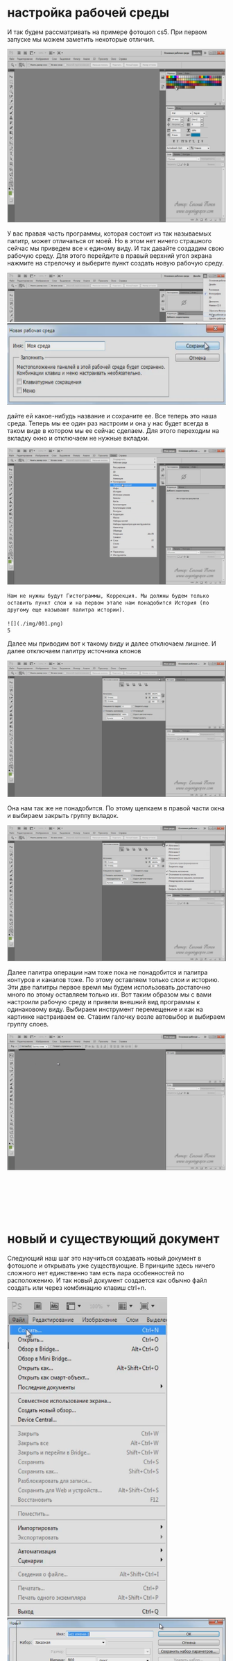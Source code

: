 
 <br> <br> <br> <br> <br>
# настройка рабочей среды
И так будем рассматривать на примере фотошоп cs5. При первом запуске мы можем заметить некоторые отличия.

![](./img/001.png)

У вас правая часть программы, которая состоит из так называемых палитр, может отличаться от моей. Но в этом нет ничего страшного сейчас мы приведем все к единому виду. 
И так давайте создадим свою рабочую  среду. Для этого перейдите в правый верхний угол экрана нажмите на стрелочку и выберите пункт создать новую рабочую среду.

![](./img/002.png)
![](./img/003.png)

дайте ей какое-нибудь название и сохраните ее.
Все теперь это наша среда. Теперь мы ее один раз настроим и она у нас будет всегда в таком виде в котором мы ее сейчас сделаем.
Для этого переходим на вкладку окно и отключаем не нужные вкладки.

![](./img/004.png)

    Нам не нужны будут Гистограммы, Коррекция. Мы должны будем только оставить пункт слои и на первом этапе нам понадобится История (по другому еще называют палитра истории).

    ![](./img/001.png)
    5
Далее мы приводим вот к такому виду и далее отключаем лишнее. И далее отключаем палитру источника клонов

![](./img/006.png)

Она нам так же не понадобится. По этому щелкаем в правой части окна и выбираем закрыть группу вкладок.

![](./img/007.png)

Далее палитра операции нам тоже пока не понадобится и палитра контуров и каналов тоже. По этому оставляем только слои и историю.  Эти две палитры первое время мы будем использовать достаточно много по этому оставляем только их.
Вот таким образом мы с вами настроили рабочую среду и привели внешний вид программы к одинаковому виду.
Выбираем инструмент перемещение и как на картинке настраиваем ее. Ставим галочку возле автовыбор и выбираем группу слоев.

![](./img/008.png)

<br/><br/><br/><br/><br/>

# новый и существующий документ
Следующий наш шаг это научиться создавать новый документ в фотошопе и открывать уже существующие. В принципе здесь ничего сложного нет единственно там есть пара особенностей по расположению. 
И так новый документ создается как обычно файл создать или через комбинацию клавиш ctrl+n. 

![](./img/009.png)
![](./img/010.png)

Здесь на что следует сразу обратить внимание. Это на пункт имя, здесь мы сразу можем задать имя нового документа. 
Набор-это всего лиш заготовки которые есть в фотошопе  и мы можем например выбрать пункт международный формат бумаги.

![](./img/011.png)

И далее уже в пункте размер выбрать из международных форматов например А4. Он сразу проставляет ширину, высоту, размеры в пикселях, цветовой режим, содержимое фона и т.д.
Но обычно используется пункт Заказная где мы можем сами уже регулировать размер. Проставляем свой размер в пикселях например ширина 800, высота 600, и разрешение если вы делаете изображение для размещения на сайте  или просто для хранения в цифровом виде то то достаточно 72 пикселя на дюйм, 300 это используется для печати. Цветовой режим мы будем использовать RGB 8-ми битный так и оставляем и содержимое фона белый. И дополнительные настройки не трогаем. Нажимаем ок и у нас создается новый документ.
Если вы часто работаете с каким то одним размером то вы можете сохранить набор. Выставляем свои значения

![](./img/012.png)

И что бы каждый раз это не прописывать мы можем в правой части экрана выбрать параметр сохранить набор параметров.

![](./img/013.png)

И нажимаем ок. у нас сохраняется это набор и в следующий раз когда мы будем создавать новый документ из пункта набор мы уже сможем выбрать готовый формат и нажать ок у нас создастся документ по нашим параметрам.
Теперь давайте поговорим уже про открытие существующих изображений файлов. Делается это как обычно через пункт Файл, Открыть и здесь мы указываем то место на своем компьютере где у нас хранятся различные изображения и открываем к примеру штук 6-ть изображений, это нам сейчас понадобится.
Все документы у нас располагаются вот в таких вкладках

![](./img/014.png)

А теперь обратите внимание на вот этот пункт называется упорядочить документы

![](./img/015.png)

И он позволяет изменить внешний вид вот этого рабочего пространства где открыты фотографии. Если мы в один момент захотели увидеть все фотографии, а не так как во вкладках, выбираем пункт Расположить все в  сетке. Фотошоп под каждую картинку отведет свое место естественно полностью картинку не удастся увидеть.
Есть множество других вариантов по экспериментируй. 
Лучший вариант называется сравнение.

<br><br><br><br>

# масштаб и перемещение
И так мы с вами переходим к следующему уроку, он будет достаточно простой, но важный, потому что он будет посвящен работе с изображением с точки зрения масштаба и перемещения по этому изображению. Эти функции используются почти в каждой работе и вам ими пользоваться нужно очень хорошо.
 И так, смотрите, когда вы открываете достаточно большую картинку мы ее видим целиком. Но на самом деле мы ее видим не в реальном размере, а в уменьшенном это можно легко определить по вот этой цифре, которая находится во вкладке 43,5%

![](./img/016.png)

Т.е этим фотошоп нам говорит что картинку мы видим не в полном размере а  он ее уменьшил что бы мы ее видели целиком. И нам нужно учится работать вот с этим масштабом.
В левой панели инструментов  есть иконка лупы. Этот инструмент называется масштаб, его основная клавиша это Z . изначально он включается в положении плюса т.е. если мы нажимаем на изображение у нас масштаб увеличивается обратите внимание что во вкладке размер сразу поменялся на 50%. И при масштабировании на 100% мы видим изображение с разрешением 72 пикселя на дюйм, то самое стандартное разрешение для монитора. 
Теперь если мы хотим переключится на уменьшение то мы можем на панели настроек данного инструмента переключится на лупу со значком минус. Для перехода между плюсом и минусом не обязательно переходить в верхнее меню, достаточно ЗАЖАТЬ  клавишу ALT и данное значение поменяется, как только отпустите вернется в первоначальное положение.
И еще один важный момент это две кнопки реальные пикселы и подогнать

![](./img/017.png)

Реальные пикселы это по cent тот же самый реальный масштаб. а режим подогнать это тот самый режим в котором картинка открывается изначально т.е. мы видим ее полностью.
Теперь что касается дополнительных моментов которые вам нужно здесь знать.
Масштаб перетаскиванием

![](./img/018.png)

Смотрите если она включена я нажимаю левую кнопку мыши и двигаю мышку вниз у меня автоматически масштаб увеличивается.
Если мы убираем галочку то при зажатии левой кнопки мыши у нас квадратом выделяется область которую нужно увеличить . еще один момент когда мы тащим эту рамку иногда может такая ситуация быть что нужно эту рамку передвинуть. Для перетаскивания рамки достаточно  зажать пробел  и тащите эту рамку в нужное нам место. 
И теперь давайте сразу затронем еще один инструмент  который часто используется вместе с масштабом  это инструмент рука 

![](./img/019.png)

щелкните на него. У него горячая клавиша это H. И теперь допустим нужно переместиться в какую то часть изображения. Переместились поработали допустим кисточкой и теперь нам нужно переместится обратно. Можно поступить так же включить руку переместиться и дальше опять включить кисточку но это не очень удобно.
 По этому придумали такой способ перетаскивания не теряя инструмента достаточно нажать пробел, у нас временно инструмент меняется на руку и как только пробел отпускаем у нас опять возвращается кисточка. 
 <br> <br> <br> <br>
# создание и удаление слоев
Очень часто при работе со слоями приходиться создавать новые слои. И первый способ это щелкнуть по иконке которая находится в нижнем правим краю

![](./img/020.png)

Второй момент который годится под создание нового слоя это пункт слои

![](./img/021.png)

Третий вариант-это нажать комбинацию клавишей shift +ctrl+N.
Интересная особенность если мы создаем новый слой через пункт меню СЛОИ +НОВЫЙ+СЛОЙ то у нас появляется вот такое окошко в котором 

![](./img/022.png)

Сразу можно задать имя слоя. Можно использовать предыдущий слой для обтравочной маски, об этом мы еще поговорим. Можно задать цвет этому слою, но это будет просто раскраска слоя для вас что бы он выделялся в палитре слоев. На самом же деле слой будет такой же пустой. Ну и можно поменять режим наложения и непрозрачность о которых мы еще поговорим.
Удаление слоев. Первый способ мы можем перетащить на иконку с корзиной в палитре история в левом нижнем углу. Так же можно удалить несколько слоев достаточно зажать клавишу  ctrl и выделить нужные слои и удалить.
Обратите  внимание на новый слой. Мы видим так называемую шахматную доску. Э ТО ПРОЗРАЧНЫЕ ПИКСЕЛИ В ФОТОШОП. Это по сути обозначает что мы создали новый слой новую такую пленку по верх всех остальных которая абсолютно прозрачна т.е. мы через нее смотрим на все остальные слои. Эта пленка ближе всего сейчас к нашим глазам.
И давай те на нем что-нибудь нарисуем, солнце. Забежим немножко вперед и воспользуемся инструментом кисть.

![](./img/023.png)

С помощью параметров настройки данной кисти выставте  примерно такие размеры.
Выберите цвет какой-нибудь желто-оранжевый.
И теперь убедитесь что вы стоите на новом слое приучайте себя проверять на каком слое вы работаете. И рисуем солнце. Переименовываем данные слой в солнце. Таким образом у нас все элементы нашего коложа расположены на отдельных слоях. Отключить слой можно на иконку глаза на против того слоя который хотим отключить.

Так же на что хотел обратить ваше внимание это на остальные слои где вы видите вот эту шахматную доску. Сразу такой совет если вы хотите отключить видимость всех слоев кроме какого-то конкретного то делается это очень просто. Зажмите клавишу alt и щелкните по глазу слоя который хотите оставить. Все остальные сразу выключаются. Что бы вернуть видимость всех слоев опять нажимаем alt и щелкаем по глазу левой кнопкой мыши.
И следующее понятие которое мы здесь разберем это не прозрачность слоя.  И обратите внимание на тот параметр который называется не прозрачность слоя

![](./img/024.png)

он говорит сам за себя и он отвечает за то как мы видим слой. Часто бывает так что нужно добавить слою прозрачность что бы через него были видны пиксели других слоев. И делается это как раз таки за счет этой настройки. Мы можем щелкнуть на стрелку и с помощью ползунка задать прозрачность либо кликнуть и вбить самим нужное значение. Так же мы можем щелкнуть левой кнопкой мыши на слово непрозрачность и водить ее влево или вправо. 
 <br> <br> <br>
# палитра истории
В палитре фиксируются все шаги которые мы проделываем с нашим изображением. Но фиксация это еще пол дела самое классное что мы можем возвращаться по этим шагам назад и соответственно восстанавливать то состояние которое было до внесения нами каких то изменений.

![](./img/025.png)

Здесь есть еще такой пункт как  создание нового файла из текущего состояния. Тоже иногда может пригодиться.
Следующая иконка позволяет создавать снимки, но на первое время не советую с ними работать потому что можете просто запутаться.
изначально  у нас есть один снимок. Он называется так как и сам файл. И все вот эти шаги относятся именно к нему. Но можно создать и новые снимки.

![](./img/026.png)

Допустим мы нарисовали оранжевое солнце и сделали снимок оранжевого солнца.

![](./img/027.png)

Перешли назад на laer.psd и решили нарисовать желтое солнце. Ну или возвращаемся на несколько шагов назад когда солнце еще не было нарисовано и далее рисуем желтое солнце. И после того как нарисовали делаем еще один снимок.

![](./img/028.png)

и теперь переходя по снимкам мы можем сравнивать. И допустим если из каких-то солнц нам одно понравилось больше, то остаемся на этом снимке и дальше продолжаем работать. Теперь уже все шаги пойдут с этого момента.
И третья иконка говорит сама за себя корзина.
 <br> <br> <br> <br>
# блокировка слоя
Обратите внимание на инструмент перемещения и на его галочку автовыбор рядом выберите слой или группу слоев. В принципе на первом этапе это не так важно.и смотрите теперь если я щелкаю по изображению у меня автоматически выделяется тот слой к которому относится пиксель по которому я щелкнул. Эта настройка позволяет удобно работать со слоями.
Теперь что касается блокировок. Давайте возьмем какой-нибудь слой  который у нас есть слой со стеной. И первая блокировка которая здесь есть наведите на нее курсор

![](./img/029.png)

она называется сохраняет прозрачность пикселей. Т.е. это блокировка прозрачных пикселей и в чем она состоит? Если мы ставим эту блокировку то мы не сможем рисовать на прозрачных пикселах а на цветных видимых закрашивание будет происходить в отличие от прозрачных. Сразу на слое появляется такой белый значок который говорит что слой частично заблокирован т.е. какие то возможности по работе с этим слоем блокированы.
Вторая иконка(кисточка) называется сохранение цвета пикселов. Она предотвращает рисование вовсе не только по прозрачным но и по цветным пикселам.
Третий значок блокировки это значок блокировки перемещения. Бывает очень удобным в тот момент когда нужно зафиксировать слой.
И последний вариант блокировки это уже как вы догадались это полная блокировка. Здесь уже черный замок который запрещает какие либо действия.
И кроме вот этой полной блокировки есть еще так называемое блокировка фонового слоя. Если мы открое любую JPG картинку мы увидим так же белый значок

![](./img/030.png)

Который говорит о частичной блокировке, но обратите внимание что обычные блокировки здесь не доступны т.е. фоновый слой он идет сам по себе. Это отдельный вид слоя который имеет свои ограничения. Например одно из таких ограничений фоновый слой всегда находится внизу.
Как превратить фоновый слой в обычный? Это можно сделать очень просто щелкните вот здесь в свободном пространстве

![](./img/031.png)
![](./img/032.png)
![](./img/033.png)

И здесь достаточно нажать ок что бы он превратился в обычный.
 <br> <br> <br> <br>
# операция со слоями
В этом уроке мы затронем еще четыре важных момента которые вы должны знать и первый из них это дублирование слоя. Часто бывает так что нужно продублировать какой-нибудь слой т.е. вот есть у нас например солнце понадобилось нам еще точно такое же. Что бы не создавать новый слой не рисовать такое же солнце мы можем просто взять данный слой и продублировать его.

![](./img/034.png)

правой кнопкой мыши нажимаем на слой и выбираем Создать дубликат слоя либо тащим в самый низ палитры слоя на иконку создания нового слоя. У нас появляется иконка нового слоя чуть выше. И даже если мы выключим основной слой он все равно будет показываться. 
Но кроме того что можно дублировать слой в одном документе но так же его можно продублировать в другой документ.
Допустим открыли мы другой документ нашли нужный нам слой. Также на нем кликаем правой клавишей мыши и выбираем Создать дубликат слоя появляется вот такое окно в котором мы можем указать в какой документ мы можем продублировать данный слой.

![](./img/035.png)

И если мы вернемся на тот документ в который продублировали слой с другого документа мы увидим в палитре слои данный слой в данном случае это солнце который только не виден. Одна загвоздка данный слой появляется на исходном месте на том на котором и стоит и по этому в другом документе оно появляется но мы его можем не увидеть. По этому мы просто в документе в том в который продублировали просто перемещаем. В нашем случае данное солнце вышло за пределы документа.
Второй момент который в этом уроке будем разбирать это группировка слоев.
Бываю такие моменты когда слои разбиты не лучшим образом. Например одни и те же цветы или как в примере многоэтажки разбиты на множество слоев. И для того что бы например отключить или включить цветы приходится отключать несколько слоев. Для таких вот моментов и существует обьединение слоев. Делается это следующим образом. Внизу политры слоев щелкаем на иконку дублирования

![](./img/036.png)

Вверху появляется папка

![](./img/037.png)

Которую мы можем назвать например цветы и переместить туда все слои связанные с цветами. Выделяем нужные слои и перетаскиваем туда. Такая группировка используется в больших проектах когда делается какой-то очень сложный шаблон. Теперь еще скажу про горячую клавишу которая помогает обьединять слои. Можно просто выделить интересующие слои и нажать комбинацию клавиш ctrl+G.И у вас автоматически появится нужная группа в которую сложены эти слои.
Следующий момент который мы должны изучить называется связывание слоев. Если обратить внимание то на некоторых слоях мы можем увидеть такие цепочки, это значок связывания. 
Допустим нужно нам передвинуть два слоя с цветами но они двигаются по одному. Выделяем нужные нам слои и внизу палитры слоем есть значок связывания

![](./img/038.png)

теперь два отдельных слоя позиционируются так как нам нужно.
И следующий момент о котором мы должны поговорить это слияние слоев.
Для этого мы можем выделить нужные нам слои, щелкнуть правой кнопкой мыши по ним и выбрать пункт обьединение слоев.

![](./img/039.png)

И кроме этого там еще есть дополнительные варианты обьединения это обьединения видимых слоев. И как мы можем наблюдать у нас все слои обьеденились в один видимый слой но те которые были не видимыми остались не тронутыми.
И еще один вариант это выполнить сведение. Он отличается тем что все слои обьединяються в единый фоновый слой. При чем если есть какие то скрыетые слои то нам будет предложено их удалить.
 <br> <br> <br> <br>
# маска слоя
Этот инструмент очень часто используется в работе по этому я советую отнестись к этому уроку максимально внимательно и обязательно на практике повторить то что сейчас мы будем делать. Тем более что как раз многое новички спотыкаются на этих масках хотя по сути там ничего сложного нет нужно всего лишь один раз понять смысл.
Разберем не примере давайте вот в этот наш калаш добавить в небо летающую тарелку т.е. в картинку. Для этого давайте откроем файл из дополнительных метериалов к этому уроку файл u.jpg. давайте для разнообразия не будем дублировать слой а для разнообразия сделаем расположение в сетке и перенесем его

![](./img/040.png)

И так у нас появился слой с летающей тарелкой. Как мы видим проблема в том что у нас не только слой с летающей тарелкой а еще небо горы и т.д. и соответственно нам нужно от них как то избавится. И вот здесь есть несколько вариантов. Самый простой который приходит на ум это просто удалить не нужные участки для этого забежим немного в перед и возьмем инструмент ластик

![](./img/041.png)

По этому мы берем и просто закрашиваем не нужные участки. Только в панели сверху поставлю непрозрачтость 100%

![](./img/042.png)
 
И вот таким образом удаляем не нужные нам области. И если я допустим лишку взял мы можем вернуться на пару шагов назад в палитре истории и доделать.
 И теперь смотрите допустим мы сохранили наш файл и открыли его на следующий день. И теперь смотрите если мы берем слой слетающей тарелкой двигаем ее и видим что вокруг нее ничего нет так как мы стерли и соответственно это уже ни как не восстановить это потеряно безвозвратно.

![](./img/043.png)

Но иногда бывают такие ситуации что нужно не удалить какие то области а просто скрыть потому что она еще может нам понадобиться. Так вот в такой ситуации когда мы не хотим удалять информацию а просто хотим ее на время скрыть можно использовать маску слоя. И теперь еще раз повторяем для примера. Удаляем этот слой с нашей картинки. Открываем картинку с тарелкой и заново дублируем слой.
Теперь мы воспользуемся маской слоя и вы увидите уже другой способ скрытия областей не удаляя ее.
Для этого переходим в палитру слои, и в ее нижней области находим кнопку маска слоя.

![](./img/044.png)

кликая на нее мы добавляем маску слою на котором стоим

![](./img/045.png)

и у нас рядом со слоем появляется такая белая миниатюра. Белая означает то что мы видим весь слой полностью т.е. ели мы видим маску и она белая это означает что слой к которому эта маска относится виден полностью. Вот это запомните раз и на всегда!!!!!!




Теперь попробуем скрыть не нужные участки. Для этого нам нужно взять черную кисточку.

![](./img/046.png)

ставим внизу абсолютно  черный цвет и щелкаем на маску.

![](./img/047.png)

И начинаем работать на маске. И если мы начинаем рисовать черной кистью нужная нам область прячется т.е. если мы возьмем обратно белую кисточку мы спокойно можем вернуть все обратно. 
Кстати запомните вот такой момент когда вы будите работать с маской вы в основном будете работать с черным и белым цветом. И что бы быстро переключаться между белым и черным цветом можно просто нажимать клавишу X.
Ну и закончим с летающей тарелкой теперь я ее уменьшу немного при помощи сочетаний клавиш CTRL+T.

![](./img/048.png)

И ЩЕ ОЧЕНЬ ВАЖНЫЙ МОМЕНТ КОТОРЫЙ ВЫ ЗДЕСЬ ДОЛЖНЫ ПОНИМАТЬ ! это то что например между белым и черным цветом  у нас лежит область серого цвета к маскам это так же относится. Если мы будем рисовать по маске не черной кисточкой и не белой  а серой то соответственно мы будем скрывать част слоя только на половину. Слой будет виден но не полностью. Это что то вроде полупрозрачности. И чем соответственно серее цвет тем сильнее он скрывает тем больше прозрачность, а чем светлее серый цвет тем соответственно тем соответственно он больше открывает.вот это тоже усвойте потому что очень часто используется специальный градиент.
ГРАДИЕНТ
Для примера создаем но каком-нибудь слое новую  маску. Выбираем градиент

![](./img/049.png)

Вверху ставим галочку на инверсию и выбираем градиент от белого к черному. И соответственно при поставленном градиенте при проведении  сверху вниз у нас получится переход от белого к черному т.е. верхняя часть будет лучше видна чем нижняя. Вот этот эффект очень часто используется .
 <br> <br> <br> <br> <br>

# режимы наложения слоев
Это тот самый выпадающий список который находится у нас в самом начале палитры слоев.

![](./img/050.png)

изначально у нас написано обычные. Данный параметр регулирует как слои из которых состоит изображения будут взаимодействовать между собой. Обычные это обозначает что слои ни как между собой не взаимодействуют, и мы к этому уже привыкли. Мы знаем, что если слой лежит выше, то он получается, перекрывает все ниже лежащие. Это так же как если у нас в коробке лежат 10-ть фотографий то мы видим только верхнюю 10-ю фотографию. Ниже лежащие мы уже не видим. Точно так же и здесь. При таком режиме слои не взаимодействуют.
Но в фотошопе есть режимы, позволяющие слоям взаимодействовать друг с другом по определенным формулам.
Конечно это техники используемые больше в обработке фотографий, создании каких то эффектов, и в нашей работе редко применяются, но мы должны это знать хотя бы  базовые режимы наложения. Евгений Попов и его коллеги пользуются всего лишь несколькими режимами о которых он и расскажет.
Режимы наложения это просто формулы позволяющие двум слоям взаимодействовать друг с другом. И все эти формулы зашиты в этом выпадающем списке.

![](./img/051.png)

Их всего 20-ть с лишним штук, но используются из них в основном несколько. 
И смотрите допустим я выбираю режим наложения который называется умножение

![](./img/052.png)

и вот смотрите. Мы видим что слои уже как то начинают взаимодействовать друг с другом и на фоне танцора у нас там проявляются лошади. И таким образом за счет таких вот наложений, смешиваний слоев по определенным формулам мы можем достигать различных эффектов. 


Сейчас мы рассмотрим три фотографии и на примере этих фотографий нам станет на много более понятно принцип работы с наложением слоев.  У всех у этих фотографий первая слишком темная

![](./img/053.png)

Вторая слишком светлая

![](./img/054.png)

Третья слишком тусклая

![](./img/055.png)

И вот сейчас мы с вами за счет режимов наложения попробуем исправить эти фотографии.
И так первая слишком темная фотография.
Для начала продублируем фоновый слой. теперь наша задача сделать так что бы наши слои взаимодействовали друг с другом по формуле которая поможет нам осветлить эту фотографию.
 Все режимы наложения делятся на группы затемняющую, осветляющую, контрастную, предпоследняя группа вычислительная. Там производятся вычисления разница она вычисляет разность пикселей и т.д.
И сейчас наша задача научится пользоваться режимом, который называется Экран. Он  относится  к осветляющим, и смотрите если мы его выбираем то мы сразу видим что фотография у нас осветлилась, но еще не  достаточно. И по тому еще раз дублируем данный слой. И у нас уже два слоя которые накладываются с режимом экран. И теперь мы видим что затемненная часть стала на много светлее но с другой стороны осветленная часть так же стала на много светлее. Но мы уже знаем что такое маска слоя  и соответственно мы на вот этих осветляющих слоях можем слишком осветленную часть просто скрыть и она у нас останется от фонового слоя. Встаем  на первый дублированный слой  создаем маску. Берем допустим кисточку не максимально черную можно где-нибудь ближе к темно серому.

![](./img/056.png)
![](./img/057.png)

ставим по больше саму кисточку 

![](./img/058.png)
И та область которая стала у нас слишком светлой мы начинаем ее скрывать на вот этих осветляющих слоях. Сначала работаем на первом осветляющем слое. И затем точно так же работаем на втором. Так же создаем маску и так же потихоньку скрываем осветленный участок в том месте где нам это не нужно.
Теперь рассмотрим другой режим. Иногда фотографии наоборот получаются слишком светлыми и нужно их затемнить. В этом случае вы можете использовать режим наложения один из затемняющих. Так же дублируем слой 

![](./img/059.png)

и выбираем один из затемняющих режимов. Их  здесь пять штук. И каждый из них просто в разной степени работает т.е. формулы немножко отличаются, но здесь самым популярным считается режим умножения. Если мы его выбираем то видим что фотография у нас сразу затемняется. Т.е. эти два слоя смешались, пиксель накладывается на пиксель по сути друг на друга и они смешиваются.
Если мы видим допустим что эффект слишком сильный, слишком затемнилась. Мы всегда можем нашему выделенному слою на скриншоте, которому мы дали режим умножения уменьшить не прозрачность и чем меньше не прозрачность соответственно тем меньше его воздействия на ниже лежащий.

И следующий режим это один из контрастных режимов который позволяет добавить сочности фотографии. Режим называется мягкий свет. Так же продублируем слой и скажем что он должен взаимодействовать с ниже лежащим по алгоритму мягкий свет.

![](./img/060.png)

И фотография сразу же становиться такой яркой, контрастной. И опять таки если эффект слишком сильный мы всегда можем его убавить за счет непрозрачности
остальные режимы вы уже можете изучать по своим экспериментам. Для данного уровня нам этого будет вполне достаточно.

![](./img/061.png)
 <br> <br> <br> <br>


# введение в корректирующие слои
Они так же больше используются в фото обработке, но все равно знать, что это такое нужно и как сними работать. Тем более что там есть варианты, которые мы достаточно часто будем использовать. 
И так что такое корректирующий слой? Давайте рассмотрим на примере.

![](./img/062.png)

И здесь вы увидите ряд надписей которые отвечают за создание того или иного корректирующего слоя. Но самый простой пример это выберите пункт черно-белая. У нас создастся новый слой, который выглядит не обычным образом. Сразу обратите внимание у него сразу же есть маска.

![](./img/063.png)

и вместе с этим слоем у нас еще открылась новая палитра которая называется коррекция, и в ней мы видим всякие ползунки. Т.е. корректирующий слой это слой команда которая каким-то образом воздействует на нижележащие слои, но не все корректирующие слои будут воздействовать это мы увидим чуть дальше. Но в данном случае  вот этот слой который называется черно-белое 1, как мы видим воздействует совершенно определенным образом, он обесцвечивает  ниже лежащий слой. 
И здесь мы можем с помощью настроек с ползунками и поиграться с этой степенью перевода в черно-белый режим.
Сейчас мы рассмотрим очень популярный прием когда все изображение черно белое а какая то его часть делается цветной.
Если мы посмотрим на исходное изображение мы сможем допустим сделать видимыми красные части машины.
Т.е. мы включаем этот корректирующий слой, встаем на маску( белое окошко рядом со слоем), и черным цветом кисточки начинаем закрашивать  те места на которые мы хотим что бы этот слой влиял на них т.е. делаем их цветными допустим это тоже  самое зеркало в примере. И начинаем потихоньку работать черным цветом на маске этого черно-белого слоя.  Как мы знаем черный скрывает у нас действие этого слоя. Если где то взяли лишка всегда можно нажать клавишу X и переключить на белую кисточку.
И здесь еще давайте затронем еще три корректирующих слоя которые уже не воздействуют на нижележащие слои, они просто позволят создавать  например

![](./img/064.png)

Самый первый корректирующий слой называется цвет. Он  просто создает слой полностью залитый каким то цветом  

![](./img/065.png)

И здесь нам  разу выдается диалоговое окно где нужно выбрать цвет этого заливного цвета так скажем. Иногда такие заливные слои бывают очень полезными. Лучше создавать такие слои  с заливкой не через создать новый слой и инструмент заливка. А создавать именно через корректирующий слой.
Второй слой это градиент. Т.е. тоже самое почти

![](./img/066.png)

но здесь слой заливается сразу не сплошным цветом  а каким то градиентом. Причем нам так же сразу выдается диалоговое окно в котором мы можем выбрать тот градиент в который нам нужен, сразу можно востановить его угол, масштаб, инверсию сделать. Это примерно тоже самое что и первый корректирующий слой только здесь заливка происходит градиентом.

![](./img/067.png)

И последний корректирующий слой это корректирующий слой узор который позволяет создавать слой

![](./img/068.png)

Заполняя его какой-нибудь текстурой. Если у нас в фотошопе установлены какие то текстуры то можно за счет такого корректирующего слоя создать слой заполненный текстурой. 
 <br> <br> <br> <br> <br>


# цветовой тон насыщенность
Это очень полезный и мощный инструмент который позволяет менять цвета на изображении. И сейчас вот на разных примерах мы посмотрим как это работает. Открываем несколько изображений из дополнительных материалов.

**Начнем с медали**
У нас она бронзовая. Но у нас есть задача сделать из нее допустим красную или синюю. Причем сделать это аккуратно что бы никто даже не догадался что раньше она была другого цвета. 
Вот  как раз таки для этого используется корректирующий слой  который называется Цветовой тон/Насыщенность.

![](./img/069.png)
![](./img/070.png)

У нее сразу открывается вот такая палитра коррекции в которой сосредоточены все инструменты по работе с данным корректирующим слоем.
И здесь в принципе все достаточно просто. Первое в чем мы должны определиться это какой диапазон цветов мы хотим менять.

![](./img/071.png)

Выбираем красный. Здесь мы примерно выбираем.
А дальше желательно уточнить. Сразу обратите внимание на цветовой полоске снизу, когда мы выбрали красный, у нас выделился кое какой диапазон. Этим фотошоп говорит какие цвета он будет менять в случае чего. Т.е. если мы сейчас начнем воздействовать на верхний ползунок то цвета в этом цветовом диапазоне начнут меняться. И обратите внимание что там есть разделение на вертикальные линии

![](./img/072.png)

и в случае чего эти цвета будут меняться больше всего. А вот диапазон рядом с ним от красного немного к фиолетовому и к оранжевому и желтому будут меняться менее сильно.
**Причем здесь еще возможность уточнить вот этот диапазон. Это делается через вот эту пипетку +**

![](./img/073.png)

щелкаем на нужном нам месте изображения и наблюдаем на полоску. Смотрим что наш диапазон расширился сдвинулся в право в сторону оранжевого. **Пользуемся этой пипеткой всегда.**
И теперь смотрите теперь кода вы уточнили все цвета которые должны быть изменены мы начинаем двигать верхний ползунок по цветовому кругу.
**Следующий пример уже чуть более сложный, здесь очень много синего цвета.**

![](./img/074.png)

сложный, здесь очень много синего цвета.
И допустим если мы начинаем менять его таким же образом то у нас начинает меняться все и бутылка с бокалом и небо и т.д.
И опять здесь появляется наша любимая маска. Мы встаем на нее. 
И здесь я вам кстати покажу еще один прием который вам нужно знать когда вам нужно маску полностью превратить из белой в черную достаточно нажать комбинацию CTRL+I. Т.е. я нажимаю эту комбинацию, маска становиться полностью черной .т.е. этот верхний слой уже ни как не влияет на нижний.

![](./img/075.png)

**Кароче, сначала создаем цвет который нам нужен. Потом создаем черную маску которая отменяет действие слоя этого созданного цвета на ниже лежащий слой. Хотя по идее тот цвет который мы задали слою остается. Далее берем кисточку белую, становимся на черную маску и начинаем корректировать нашу бутылку  с бокалом. Ну или работаем на тех местах на которых нам нужно воздействие этого корректирующего слоя.**
И вот таким образом уже комбинацией наших знаний по слоям мы используем это корректирующий слой +маска и таким образом мы уже воздействуем на не большой участок изображения. И соответственно теперь если мы будем двигать верхний ползунок, у нас будет меняться цвет самой бутылки с бокалом.
По пипеткам если мы выбираем пипетку минус то соответственно мы исключаем данный цветовой диапазон от изменений. С ползунками насыщенность и яркость я думаю вы уже разберетесь.
И последний момент о котором я хотел вам здесь рассказать это галочка тонирование

![](./img/076.png)

она уже полностью тонирует все изображение. Это даже больше актуально для черно-белых изображений. При выборе данной функции у нас картинка тонируется каким-то цветом и соответственно этот тон мы можем менять.
Часто этот эффект используют что бы получить какую-нибудь фотографию в ретро стиле. 
 <br> <br> <br> <br> <br> <br>



# уровни кривые

![](./img/076.png)

в принципе это уже достаточно мощные инструменты по цветокоррекции фотографии и больше они конечно уже используются проффесиональными фотографами. Но мы далеко туда углубляться не будем, изучим основные моменты которые позволяют быстро восстановить цвета и вообще внешний вид фоторгафии. И для практики откройте две фотографии.

Уровни. 

![](./img/078.png)

Так же появляется панель коррекции. В ней имеется гистограмма расположения тонов на изображении. Слева от пипеток мы видим темные тона, а справа светлые. Соответственно если двигать ползунок темных тонов их добавляется. Если двигать правый то добавляются светлые тона. Но не в этом суть. 
Суть здесь в пипетках, слева от гистограммы, с помощью которых мы можем указать фотошопу  точку белого на нашей фотографии и точку черного и за счет этого он сможет вычеслить все остальные пиксели т.е. восстановить всю цветовую тоновою картину  на фотографии.
Берем пипетку отвечающую за белыйи если сами конкретно не видим белый цвет можем воспользоваться таким приемом. Зажимает кнопку ALT и тянем правый ползунок на гистограмме отвечающий за белый и нам сразу начнутся показываться самые светлые пиксели в нашем изображении. И тоже самое проделываем с черной пипеткой и левым ползунком гистограммы. Еще здесь есть такой вариант если мы все не можем определится  с точками черного и белого то, над гистограммой, можно воспользоваться кнопкой авто. В этом случае фотошоп сам постарается подобрать эти точки и вы получите результат иногда хороший, иногда не очень.
Это был первый момент.  
Во втором моменте затронем сразу комплекс корректирующих слоев т.е. закрепим все то что мы изучили до этого и маски, и цветовой тон насыщенность, и за одно пройдем еще один корректирующий слой который называется кривые.
Когда в изображении переизбыток какого то цвета, в уроке это красный фотография там где он с ребенком. И когда вот такая ситуация вы видите что какой-то такой моар на фотографии можно воспользоваться корректирующим слоем кривые. Это еще более продвинутый инструмент

![](./img/079.png)

Чем уровни. Т.е здесь можно регулировать эти тона уже в виде кривой т.е. где то добавлять, где то убавлять, делать с помощью точек различные фигуры этой кривой по данному инструменту есть отдельные книги!!!

![](./img/080.png)

Допустим нам нужно убрать слишком много красного то выбираем допустим красный канал.т.е. мы можем здесь работать отдельно по каналам.  Если  нужно убрать то тащим кривую вниз, если добавить то вверх.
И последний момент это краснота от куртки которая передалась на лицо. Для этого воспользуемся корректирующим слоем который мы уже изучили Цветовой фон/Насыщенность. 
Но если в тот урок в котором мы изучали данный слой мы больше работали именно с цветовым фоном меняя цвета на изображении то сейчас мы больше поработаем с насыщенностью, вторым ползунком.

![](./img/081.png)

и убираю до тех пор пока лицо не станет нормальным. Однако как вы заметили куртка тоже теряет насыщенность как и все изображение в целом а нам этого не нужно. И что бы этого избежать мы как обычно воспользуемся маской. Т.е. сделаем так что бы слой цветовой тон насыщенность влиял именно на лица. По этому мы  полностью закрасим данную маску черным цветом для этого можно нажать CTRL+I. А затем возьмем белую кисточку и  поводим по лицу, начнем открывать видимость данного слоя только в тех местах где нам это нужно. Но это еще только верхушка айзберга. А так если вы еще хотите расширить свои знания то у нас есть еще курс который называется фотошоп для фотографа там уже приводятся гораздо более мощные техники, больше приемов интересных.

 <br> <br> <br> <br> <br> <br>


# команды коррекции
Этим уроком мы с вами заканчиваем изучение корректирующих слоев. Хотя у нас тут еще остались не изученные моменты но как я вам сказал уже мы изучаем только то что конкретно используется на практике все остальное более редкое, специфичное,там работа с экспозицией с микшированием каналов и т.д. этим вам голову пока забивать не нужно.
Единственный момент о котором я вам хотел еще рассказать это такой момент. Смотрите допустим если мы выбираем какой-нибудь с корректирующих слоев например еще есть такой простой корректирующий слой фотофильтр. Который имитирует как бы на изображение оттенков которые можно получить с помощью таких фильтров которые надеваются на объектив  фотоаппарата.

![](./img/082.png)

Но не в этом суть. Суть в том что все эти корректирующие слои которые мы свами использовали они еще могут вызываться в виде команд через пункт меню изображение коррекция

![](./img/083.png)

**Но отличия будут в том что выбирая команду в этом пункте оно будет применяться сразу к изображению не как к отдельному слою и соответственно если мы сохраним это изображение, потом откроете заново мы уже не сможем вернуть обратно исходное состояние. А в случае с корректирующими слоями такого не произойдет. Если вы в видео уроках увидите что кто то пользуется командой коррекции через меню то смело можете это делать не через меню, а в виде корректирующего слоя в палитре слоев, что бы можно было вернуть потом исходное состояние.**

 <br> <br> <br> <br> <br> <br>



# стили слоя

![](./img/084.png)

и располагаются они вот здесь за вот этой кнопочкой Fx которая осталась единственной не изученной у нас из вот этой нижней строки.
Недоступна она потому что стили слоя нельзя применять к фоновому слою соответственно нам нужно из фонового превратить слой в обычный.  Можете открыть несколько изображений так как мы будем учится копировать стиль слоя из одного изображения в другое.
 И щелчком левой кнопки мыши по синему фону слоя превращаем его в обычный, щелкаем и нажимаем ок.
Щелкаем по этой иконке Fx и у нас вниз выпадает список. Выбираем обводка.

![](./img/085.png)

здесь мы не будем изучать все стили слоя не будем сильно вдаваться в эти подробности потому что лучше все это изучать на практике и стили слоя больше используются с различными фигурами которые мы пока не прошли. 
Здесь мы просто познакомимся со стилями слоя, что это такое, как копировать стиль, как их отключать и т.д.
Итак если вы выбрали обводка то на изображении вы пока ни каких изменений не увидите. Потому что обводка у нас стоит в положении снаружи, а с наружи у нас ее просто некуда добавлять потому что изображение занимает все пространство по этому мы переменим положение не внутри. И  мы сразу видим результат. Размер у нас обводки 6 пикселей и цвет стоит черный, режим наложения нормальный, не прозрачность 100%.
Давайте попробуем за счет обводки сделать нечто подобное рамки. Выберете в типе обводки градиент. Внизу мы можем выбрать угол градиента.
Можно добавить следующий стиль это тиснение. Он позволяет добавить обьем нашему слою.
Еще нам здесь очень важно изучить параметр заливка.

![](./img/086.png)

Так вот если у нас не прозрачность влияет на весь слой. Если же я уменьшаю заливку то у меня уменьшается только в изображении а все эффекты остаются такими же.

И еще один важный момент который следует знать это то что стили слоя можно копировать из одного слоя в другой.
Выбираем пункт в меню слои здесь есть пункт стиль слоя и там выбираем скопировать стиль слоя.

![](./img/087.png)

И далее идем в то изображение в которое хотим вставить и выбираем Слои Стиль слоя и вклеить стиль слоя.

![](./img/088.png)


 <br> <br> <br> <br> <br> <br>



# обтравочная маска
И так мы добрались с вами до последнего урока посвященным слоям. Он будет посвящен такой теме как обтравочная маска. Но не пугайтесь данного названия, если разобрались с обычными масками то здесь проблем не будет.
Откройте три картинки

![](./img/089.png)
![](./img/090.png)
![](./img/091.png)

Продублируйте слой с медалью

![](./img/092.png)
![](./img/093.png)

И скажите что он нам нужен вот в этом документе.

![](./img/094.png)

Но мы хотим перекрасить данную медаль и сделать ее не такой бронзово-оранжевой а допустим фиолетово-розовой. 
Соответственно мы как обычно добавляем корректирующий слой Цветовой тон/Насыщенность. Указываем что базовый цвет у нас будет красный. Через пипетку + добавляем к нему оранжевый и приближенные к нему цвета. И начинаем двигать верхний ползунок. 
Но как вы и заметили данный корректирующий слой повлиял у нас еще и на фоновый слой, т.е. цветовая гамма поменялась не только на медали но и на фоновом слое с танцором. Нам же это совершенно не нужно, нам нужно чтобы корректирующий слой перекрашивал только медаль. Частично мы уже знаем выход из этой ситуации. Мы можем взять встать на маску данного корректирующего слоя

![](./img/095.png)

Далее взять черную кисточку  и закрашивать те места где мы  не хотим влияние данного корректирующего слоя.
Либо инвертировать маску и на оборот белой кисточкой пройтись по медали.
 Но это как вы понимаете не так уж быстро и в каких то сложных формах придется долго поработать кисточкой что бы все идеально получилось.
На самом деле в фотошопе есть более специализированный инструмент для такой задачи который называется обтравочная маска. И  он позволяет сделать так что бы корректирующий слой влиял на медаль точно в пиксель в пиксель прям идеально и он будет затрагивать только медаль. 
И смотрите как это делается. Мы просто подносим курсор мыши между этими двумя слоями  и нажимаете клавишу ALT.  У нас появляется вот такой значок.

![](./img/096.png)

который говорит что можно создать обтравочную маску и что вот этот верхний слой будет виден только в пределах нижнего.
И что мы видим, у нас верхний слой начинает влиять только на медаль, а фон остался таким как и был. Вот этот смысл этой обтравочной маски. Она экономит время. Нам не нужно самим возится с обычной маской и что то там кисточкой прям идеально выделять. Мы просто ставим корректирующий слой чуть выше того, сразу точнее за тем на который он должен влиять и делаем обтравочную маску. 
 Второй способ ее создания это просто щелкнуть правой кнопкой мыши по данному слою и выбрать пункт создать обтравочную маску.

![](./img/097.png)

и у этого слоя сразу появляется стрелочка которая показывает что она влияет только на нижний слой который находится под ним. По этому не в коем случае, если мы хотим что бы он не влиял на фоновый слой, фоновый слой должен стоять последним.

И что бы закрепить работу с обтравочной маской давайте сделаем еще один момент. Создаем новый документ размерами на пример 800 на 600 и возьмите инструмент текст и каким-нибудь штифтом, любым цветом.

![](./img/098.png)

И теперь сюда же в этот документ скопируем изображение с банками. Через правую кнопку мыши по слою с банками создаем дубликат и помещаем его в этот новый документ.

![](./img/099.png)

Он у нас появляется сразу над слоем с обтравочной маской и показывается в реальных пикселях. Мы его пока отключаем по глазу. И теперь смотрите что мы сделаем. Мы сделаем так что бы у нас вот этот слой с этими банками у нас проявлялся только в рамках вот этого текста.

![](./img/100.png)

Мы просто включаем слой с банками, наводим в пространство между слоями нажимаем клавишу ALT и левую кнопку мыши. И теперь смотрите. 

![](./img/101.png)

У нас данный слой проявляется только в рамках нижележащего слоя который у нас является текстовым. По тому что текст является для него по сути маской.
 <br> <br> <br> <br> <br> <br> <br>



# выделение
И так мы с вами переходим к другой обьемной теме которую одним общим словом можно назвать выделение. И первый такой инструмент называется у нас прямоугольная область он скрывается у нас сразу за стрелкой.

![](./img/102.png)

И допустим у нас есть задача сделать в этой комнате не четыре картины а шесть. Мы встаем на фоновый слой и с помощью инструмента прямоугольная область, проследите что бы стиль у вас стоял обычный, мы выделяем два окошка и идем в обычное меню Редактирование Скопировать и потом Редактирование Вставить (CTRL +С CTRL +V.)
У нас сразу образуется новый слой с этими двумя скопированными окошками.
Далее берем инструмент перемещения и нажимаем на клавиатуре левую стрелку то мы видим что у нас на отдельном слое теперь есть два окошка.
**Теперь поговорим о тех параметрах которых данный инструмент имеет.**

![](./img/103.png)

И первые параметры это вот эти четыре кнопки. Первый значок это обычный режим в котором мы работаем.
Второй режим это Добавление к выделенной области. Это значит если вы что то выдели ли за тем начинаете еще раз выделять то у вас получается единое выделение на одном слое.
Следующий режим наоборот вычетание. И  последний вариант это пересечение оставляет только ту область в которой произошло пересечение.
**Следующий параметр это растушевка (смягчает края выделенной области).** 
При обычном выделении и перемещении он у нас это делает жестко, по краям видны стыки. Для того что бы оно было четкое и ровное применяется этот инструмент. Радиус растушевки ставим примерно 10 пикселей.
**Следующий параметр это Стиль.** Стиль позволяет нам менять соотношение сторон определенным образом. Т.е. изначально мы можем выделять ка угодно. В стиле мы можем задать пропорции выделения. Если мы допустим хотим сделать выделение допустим 10 на 15 что бы потом распечатать в виде фотографии. То  мы можем поставить что бы ширина допустим должна быть 10 а высота 15. И вот теперь как бы мы не водили у нас всегда пропорции будут соблюдаться.
И иногда нужно выделить какой то конкретный блок, это на практике очень часто используется, для этого используем стиль Задать размер. Он у нас сразу выдает значение в пикселях. Задаем размеры и потом просто кликаем левой кнопкой мыши и нам сразу выдается выделение заданных размеров.
 А теперь поговорим про остальные инструменты этой группы.
**Это инструмент овальная область.** Для перетаскивания выделения мы можем зажать пробел и перетащить в нужную нам область.
 **И последние инструменты этой группы это горизонтальная строка и вертикальная строка (чаще используется в однопиксельном выделении).**
 <br> <br> <br> <br> <br> <br>

 # лассо
 Следующая наша цель научиться делать не стандартные выделения. Для этого первым инструментом из этой группы мы будем изучать лассо. Здесь на самом деле три вида лассо просто лассо, прямолинейное лассо и магнитное лассо. 
Начнем с первого. Это инструмент позволяющий делать выделение любой формы.так же этот инструмент может работать в тех же режимах как и прямоугольная выделенная область.

![](./img/104.png)

Добавление, вычетание и пересечение и так же есть растушевка + параметр сглаживание.
Если  выбираем инструмент прямолинейное лассо, оно уже позволяет более точно выделить обьект и спомощью него можно более точно выделить например вот этот стул. Этот инструмент уэе работает по точкам.

![](./img/105.png)

и еще один момент допустим вы не там поставили точку мы можем вернуться назад нажав клавишу Backspase. 
Но не достаток данного инструмента в том что если мы нажимаем Esc то все выделение теряется. Но данный инструмент используется для сложных выделений не так часто и через пару уроков вы поймете почему. Просто потому что есть более удобные инструменты.
И инструмент магнитное лассо он позволяет нам выделять в более менее автоматизированном режиме и он пытается сам определить область которую нужно выделить и основывается он на контрасте. Где нет четкой границы и он не знает куда поставить точку то в этом случае мы можем поставить точку  самостоятельно. А вот эти параметры как вы уже догадались

![](./img/106.png)

Первый за ширину зоны контрастности, степень этой контрастности, и третий частота точек которые он будет ставить.

 <br> <br> <br> <br> <br> <br>


# расскройка
Этот инструмент находится сразу за рамкой кадрирования и предназначен для нарезки изображения на несколько кусков. В основном это используется в вэб-дизайне потому что фотошоп сразу позволяет сохранить такое нарезанное изображение сразу в html виде т.е. на выходе вы получите html страницу где большое изображение будет уже собрано во едино из многих кусочков т.е. это оптимизирует время загрузки больших изображений. Причем на определенные места мы можем сразу поставить ссылки. Сейчас мы все это дело изучим на примере. Вот у нас есть шаблон

![](./img/107.png)

Естественно весь шаблон нарезать мы не будем. Потому что это будет долго. Понятно это будет на не большой части шаблона. Мы возьмем только верхнюю часть с логотипом, с большим изображением и навигацией. 
В итоге мы получим  html страницу где пункты навигации будут ссылками и навигация и логотип сохранены в разных форматах, потом это все воедино соединено в html страницу с помощью только лишь фотошопа т.е. ни капли html кода мы с вами писать не будем.

Давайте возьмем с вами ту часть шаблона с которой будем работать. Для этого берем рамку кадрирования и оставляем только верхнюю часть.

 ![](./img/108.png)

 Приближаем и начинаем нарезку. Сразу смотрим как выгоднее нарезать данное изображение. Я вижу сразу один единственный вариант вот эту большую часть с девушкой оставить в одном блоке, логотип в одном блоке, белую часть от логотипа до навигации в отдельном блоке, и каждый пункт навигации в отдельном блоке.
 По этому берем инструмент Раскройку и начинаем нарезать. Сначала можно сразу отделить вот этот большой блок с девушкой. Можно даже брать с запасом выходя за пределы, ничего страшного он все равно станет точно по контуру.

![](./img/109.png)

И теперь нужно аккуратно продолжить нашу нарезку. Следующий фрагмент получается логотип. Выделяем аккуратно, не заходя на тот нижний элемент который уже вырезали. Обращай внимание на контуры нарезки, при соприкосновении контуров в точке нарезки контур меняет свой цвет. 
**Следующая часть это у нас навигация.** Каждый блок отдельно выделяем в отдельное изображение. При чем как вы уже догадались не достающие блоки добавляются у нас автоматически.

![](./img/110.png)

Теперь допустим вам не нравиться что один фрагмент слишком широкий получился и вы хотите его уменьшить то можно здесь еще воспользоваться последним инструментом который позволяет выделить фрагмент т.е. с помощью него вы можете любой фрагмент выделить и потом доработать.

![](./img/111.png)

Следующая наша цель добавить пунктам навигации сопоставить их с ссылками это можно сделать сразу здесь щелкнув по элементу два раза и прописать URL 

![](./img/112.png)

Либо мы можем сделать это уже при сохранении. Там это можно сделать немножко по удобнее. По-этому здесь мы просто определяемся с теми фрагментами которые у нас будут, нарезаем так как нам нужно. И теперь в пункте **Файл** выбираем **Сохранить для Web и устройств (Alt+Shift+S).**

 ![](./img/113.png)

 Сразу загружается пред просмотр где мы можем по каждому кусочку с помощью инструмента выделить фрагмент ходить и выбирать для фрагмента тот формат в котором лучше всего его сохранить. Девушку на картинке сохраняем только в JPEG. Элемент с логотипом лучше всего сохранить GIF сразу видна коласальная разница в размере. Белый блок так же лучше сохранять в gif и все куски области навигации так же лучше сохранить в gif. Мы сэкономили 50 килобайт только за счет разно форматного сохранения. Теперь в принципе все, нажимаем сохранить и выбираем формат в котором мы будем сохранять. 
**Если нам нужны эти просто нарезанные картинки по раздельности то здесь формат можно выбрать Только изображения.**

![](./img/114.png)

Если же нам нужен такой вариант когда уже есть готовая html страница с html кодом который все это соединяет воедино то выбираем в формате HTML и изображения.

![](./img/115.png)

И второй способ создания ссылок. В пред просмотре кликаем два раза по нужной нам области и в url вводим адрес. В пункте цель если нужно сделать что бы открывался в новом окне выбрать blank. И в ALT можем ввести альтернативный текст если человек заходит на сайт с отключенными картинками. И с остальными блоками соответственно мы можем сделать тоже самое.

 ![](./img/116.png)
 <br> <br> <br> <br> <br> <br> <br> <br> <br> <br> <br> <br>





 # пипетка и линейка, комментарии
 25 пипетка и линейка, комментарии
В этом уроке мы свами переходим к группе инструментов которые находятся после раскройки это пипетка, линейка и комментарии.

![](./img/117.png)

Пипетка очень простой инструмент. В меню размер образца поставьте точка.

![](./img/118.png)

Он позволяет определить цвет под курсором и поставить его в качестве вот этого основного цвета.

![](./img/119.png)

вот мы щелкаем по зеленой горе и основной цвет становится зеленым.
Единственная настройка которая здесь важна это от куда он берет этот цвет, **Пункт Размер образца**, либо просто под точкой (точнее в том месте куда мы кликнули этот пиксель он и берет), либо он берет среднее из какого то квадрата.
Что касается вот этой настройки Активный слой или Все слои

![](./img/120.png)

То это очень легко понять на примере. Сейчас у нас есть один единственный слой по этому мы особой разницы не почувствуем. Но если мы этот слой разделим на два. Сначала из фонового создадим из него обычный слой. Затем с помощью инструмента Прямоугольное выделение выделим половину картинки и вырежем ее через Ctrl +X 

![](./img/121.png)

И вставим на новый слой. Подвинем  как и было.

![](./img/122.png)

Т.е. теперь у нас изображение состоит из двух слоев. И смотрите встаем на активный слой (первый) щелкаем на пипетку и выбираем цвета на этом активном слое. Цвета выбираются. Если же выбираем цвета не на активном слое этого не происходит.
При выборе Группа слоев у нас все получается на обоих слоях.
**Следующая настройка это кольцо пробы.**

![](./img/123.png)

И при щелканье мы наблюдаем выбор нашего цвета. Сверху у нас показывается тот цвет который у нас получится если мы отпустим мышь. Снизу у нас показывается тот цвет который у нас установлен в качестве основного.
***Линейка***. Это очень актуально для вэб-дизайна при верстке сайта когда нужно узнать размер того или иного блока. Если мы выделили не ровно какой то участок, он будет показывать, в меню сверху, что мы отклонились на столько то нрадусов. Если четко идеально то у нас должен быть ноль.
**Но кроме этого данный инструмент позволяет выравнивать горизонт да же быстрее чем через рамку кадрирования.**

![](./img/124.png)

Это делается через вот эту кнопку **выпрямить**. Для этого проводим линию по горизонту который нужно выпрямить и нажимаем эту кнопку. Он автоматически все сделает сам и вы получите фотографию с прямым горизонтом.
**Следующий инструмент это комментарии.** Допустим вам дизайнер прислал то что вы ему заказали шаблон сайта или еще что то, но вас какие то моменты не устроили. Мы можем открыть этот дизайн в фотошопе. Взять инструмент комментарии и в тех местах которые нас не устроили просто щелкаете, появляется окошко и пишем наш  коммент.

![](./img/125.png)

 <br> <br> <br> <br> <br>
   <br> <br> <br> <br> <br> 

 # восстанавливающая кисть, точечная восстанавливающая кисть, заплатка, красные глаза.

Интересный инструмент. Очень часто он используется для ретуши кожи, но не только в этой области можно его использовать. Сейчас мы рассмотрим на примере как с ним работать.

![](./img/126.png)

Смотрите у него здесь есть ранка от которой мы сейчас будем избавляться как раз таки за счет инструмента восстанавливающая кисть. Он позволяет клонировать какой то участок слоя и переместить его в другое место при чем таким образом что он там будет вписан максимально идеально. Приближаем участок с той раной, берем инструмент восстанавливающая кисть и увеличиваем его до размера этой раны.

![](./img/127.png)

И далее несем курсор на проблемный участок. Мы сразу будем видеть что у нас в итоге получится и нажимаем левой кнопкой мыши. В итоге у нас происходит идеальная подгонка образца к конечному блоку. Таким образом мы можем избавиться от таких мелких дефектов.
**И еще один совет. Если вы хотите данный инструмент хорошо закрепить на практике то можете выполнить вот этот вот урок который есть у нас на сайте фотошоп мастер. Ру.**

![](./img/128.png)

**Теперь рассмотрим, чем отличается инструмент точечная восстанавливающая кисть?** Здесь уже смысл в том что нам уже не нужно указывать образец а программа будет сама пытаться определить близ лежащие как бы участки во круг проблемного и будет сама пытаться взять нормальный образец.

 ![](./img/129.png)

Иногда это работает, иногда нет. Все же старайтесь самому указывать источник. 
Следующий инструмент в этой группе называется Заплатка. Он очень похож на восстанавливающую кисть, только здесь немножко интересней сделан принцип отбора образца. 

 ![](./img/130.png)

 И допустим мы хотим сделать 477 т.е. нам нужно 7 продублировать. Инструментом Заплатка мы можем аккуратно указать контуры этой семерки.

 ![](./img/131.png)

 При чем у заплатки есть такой момент, мы можем указывать куда мы хотим вставить эту семерку. В настройках инструмента нужно поставить вместо **Назначение**, пункт **Источник.**

  ![](./img/132.png)

  И тогда мы сначала указываем то место куда мы хотим вставить

![](./img/133.png)

 А за тем уже это место тащим на семерку.

 ![](./img/134.png)

 **И последний инструмент из этой группы он называется красные глаза.** Ставим в настройках размер зрачка примерно но 50% и величину затемнения на 20%. И затем просто указываем, выделяем, то место где зрачок. У нас программа сама определяет его красную часть и ее затемняет.


# штамп (S)
Сразу к примеру. С помощью восстанавливающей кисти делаем копию плафона. Далее, что бы увидеть отличия берем инструмент штамп, он работает по тому же принципу, мы берем образец и щелкаем по тому же месту куда нужно вставить копию. И смотрите на результат.

![](./img/135.png)

И вот как он был на светлом фоне так он и скопировался. А восстанавливающая кисть все же пытается подогнать ваш клон под то место в которое он вставляется. Вот в этом их главное отличие. Но и + в штампе есть настройки Непрозрачности т.е. вы в штампе можете задавать настройки Непрозрачности и Нажим, а у Восстанавливающей кисти таких настроек нет. 
В качестве закрепления данного инструмента вы можете так же открыть сайт фотошоп мастер ру. И там в разделе учебник фотошопа найдите урок про фотошоп штамп и посмотрите что делается с помощью данного инструмента. В кадр здесь попала девушка с боку

![](./img/136.png)

 И в итоге за счет инструмента штамп от нее удалось ибавится. Т.е. все эти участки которые есть рядом с девушкой они постоянно дублировались и в итоге от нее удалось избавиться. 


 # осветлитель затемнитель губка
 
Осветлитель. Данный инструмент позволяет осветлить часть изображения. Посмотрим на примере осветления радужки глаз и зубов.

![](./img/137.png)

Здесь он может работать в трех диапазонах. Если мы ставим Подсветка то он будет воздействовать только на светлые участки. Экспонирование это сила воздействия. Экспонирование сильно много ставить не надо потому что работать нужно очень деликатно. Начинаем водить по интересующей на области. При чем лучше всего делать это на отдельном слое что бы мы могли потом отрегулировать непрозрачность. Сильно осветлением увлекаться не стоит. Если эффект получается не естественным с помощью не прозрачности мы всегда можем откорректировать этот момент.
При чем если нам нужно на оборот осветлить темные участки то в Диапазоне нужно ставить Тени. Если какие то средние участки не светлые и не темные то ставьте Средние тона.
Следующий инструмент который у нас здесь идет это затемнитель. Это обратный инструмент осветлителю. Здесь все тоже самое т.е. он работает по обратному принципу.
 И последний инструмент в этой группе это губка. Который позволяет повышать или понижать насыщенность в каких то участках нашего слоя.
И вот на примере. На  свиторе есть зеленая полоска и мы хотим ее осветлить.

![](./img/138.png)

И так же водим по интересующей нас области.


# размытие и резкость и палец
**Размытие.** В открытом изображении мы видим футболистов которых мы видим одинаково четко. Они все у нас в фокусе находятся и все нормально видны. Но иногда бывает ситуация когда нужно размыть или фон, или какой то передний план что бы выделить того или иного участника.

![](./img/139.png)

И размываем фон. Если же эффект слишком сильный мы всегда можем исправить его за счет Непрозрачности.

![](./img/140.png)

**Резкость.** Это обратный инструмент размытию. Когда на оборот мы хотим вернуть резкость какой то части картинки можно аккуратно пользоваться вот этим инструментом.

![](./img/141.png)

Здесь сильно большую интенсивность можно не ставить.
 И третий инструмент в этой группе это инструмент Палец этот инструмент используется если нам нужно какой то обьект замылить.                                                             
 #  кисть

  В этом уроке мы с вами более подробно рассмотрим инструмент кисть. Нам нужно более подробно изучить данный инструмент потому что на его основе работают другие инструменты. Как вы заметили  когда мы например пользовались инструментом Размытие или Восстанавливающая кисть или Штамп все время была у нас работа кисточкой. И по этому можно сказать это базовый инструмент и работать с ним нужно уметь. И в первую очередь нужно уметь работать с жесткостью кисти.
Как мы видим при максимальной жесткости края максимально четкие, границы не расплывчаты.  Если мы берем жесткость 0% мы наблюдаем обратную картину, края максимально размыты.

 ![](./img/142.png)

 По-этому это имейте ввиду. Когда вам нужно работать очень четко, например вы выделяете какую то границу где ни один пиксель не должен уйти, то нужно работать жесткой кистью. Если же вы наоборот делаете какую то ретушь кожи  где все должно быть очень плавно без резких переходов, то в этом случае нужно использовать более мягкую кисть.
Теперь поговорим про форму кисти.

![](./img/143.png)

до этого мы работали вот с такой круглой кистью. Но на самом деле форма кисти может быть практически любой.
Он выбрал кисточку и просто провел… образовалось много звездочек. От чего это зависит?
А зависит это от настройки.

![](./img/144.png)

Она открывает дополнительные настройки.

![](./img/145.png)

И смотрите здесь стоит дополнительное рассеивание.
И сейчас самые интересные настройки мы рассмотрим.
1.	Это динамика формы. Если  вы хотите что бы при рисовании размер звездочек постоянно менялся то можно поставить эту настройку.
2.	Рассеивание. Название говорит само за себя.
3.	Динамика цвета. Если поставить эту настройку то можно получить разброс цветов. В данном примере разноцветные звездочки. При выставке колебания цветового тона чем больше процентов тем больше разброс цвета. И еще масса других настроек.
Но это еще пол дела. Это те формы которые установлены здесь изначально. На самом деле в интернете мы можем найти миллионы кисточек которые можно дополнительно добавить в фотошоп. Например на сайта фотошом мастер .ру. дальше несет бред с которым и сам разберусь. 

#  ластик
 В принципе инструмент простой но кое какие особенности здесь есть.

   ![](./img/146.png)

 кроме того что здесь есть просто ластик мы еще имеем **Фоновый** и **Волшебный ластик.**
**Простой ластик.** Здесь он изначально работает в режиме кисточки.

 ![](./img/147.png)
 ![](./img/148.png)

 Первую особенность которую вы должны учитывать при работе с ластиком что он по разному работает с фоновым слоем и с обычным слоем. Для примера дублируем фоновый слой. Теперь у нас есть фоновый и обычный слой.

 ![](./img/149.png)

 Теперь пример с обычным слоем.

 ![](./img/151.png)
 
 это первая особенность которую мы должны усвоить. На фоновом слое ластик работает по другому.
Но в некоторых случаях работать на фоновом слое даже лучше.  Например если мы хотим сделать космическую часть, то мы можем по сути закрасить 
космонавтов в черный цвет. Те. поставить в качестве фонового черный и закрасить.
Теперь нам остается взять например **инструмент Заплатка с включенной настройкой Назначение** в панели меню инструмента который означает что я могу взять любую область и перенести на целевой участок.

![](./img/152.png)

Давайте разберем сразу остальные режимы.
Давайте разберем сразу остальные режимы.
режим **Карандаш**. Он отличается только тем что здесь нельзя регулировать жесткость. И даже если мы будем пытаться уменьшить жесткость у нас все равно она будет задана на 100%.

**И режим Блок** полезен тогда когда нам нужно удалить четко какие то прямоугольные обьекты. И нельзя менять ни жесткость, ни размер, ни прозрачность.

**Фоновый ластик**. Им мы будем работать на изображении с лошадьми. **Данный  инструмент больше предназначен для отделения обьектов от фона.** И смотрите как он работает. По центру данного инструмента мы видим крестик и смысл здесь вот в чем.

![](./img/153.png)

половина инструмента заходит на лошадь. Половина находится на фоне. Но самое главное крестик находится на фоне. И если щелкнуть левой кнопкой мыши фотошоп в первую очередь анализирует пиксель который рассположен под крестиком. И с Допуском который находится в меню инструмента начинает удалять пиксели такого же типа. Вот таким образом очень легко отделять обьект от фона.
 
![](./img/154.png)

Это мы работали в первом режиме для данного инструмента который называется **Проба берется не прерывно.** Это значит что когда я веду курсор, в каждый момент берется новая.
Если мы работаем во втором режиме то здесь проба берется один раз и дальше удаляются все пиксели одного цвета. 
 И третий вариант удаляет пиксели которые установлены в качестве фонового. 	
Волшебный ластик. Это по сути аналог волшебной палочки. Если вы помните инструмент волшебная палочка при кликанье на обьект выделяет все смежные одинаковые пиксели тем самым за один клик у нас мы можем выделить весь обьект. Волшебный ластик не выделяет а сразу удаляет. 
И вот в нашем случае будет интересно сделать следующее.

![](./img/155.png)

допустим какого-нибудь ярко оранжевого цвета и поместим этот слой ниже слоя с футболистами и теперь если мы будем ластиком удалять белые цвета с номера у нас буде проявляться ниже лежащий слой и таким образом мы можем легко перекрашивать номера футболистов.

![](./img/156.png)


# градиент и заливка

Тоже очень часто будут использоваться с нами на практике. По сути ничего сложного в них нет.
**Заливка.** заливает ту область по которой вы щелкаете с некоторым Допуском и тем цветом которым у нас стоит в качестве основного.

![](./img/157.png)

Смысл здесь в том что во время щелчка мыши фотошоп анализирует цвет под курсором, в данном случае это абсолютно белый цвет, и он получается начинает заливать все вокруг этой точки, причем если галочка стоит на Смежные пикселы, то обязательно что бы все вокруг соприкасалось. И соответственно чем больше допуск тем больше ему разрешается заливать.
**Градиент.** Здесь уже разнообразие чуть по больше. Градиент позволяет заливать изображение не одним цветом а плавно переходом от одного к другому. Все доступные градиенты вы можете увидеть в редакторе градиентов.

![](./img/158.png)

![](./img/159.png)

градиенты так же как и кисточки можно добавлять и убирать. Ищи все на сайте фотошоп мастер .ру.
при чем структуру градиента мы можем менять так же в этом окне.
Нижние ползунки отвечают за цвет, а точнее в нижнем блоке Цвет его выбираем, а нижними ползунками регулируем. Так же мы можем добавлять точки щелчком мыши на полоске. Тем самым мы можем сделать разноцветный градиет.
 При этом мы еще можем контролировать степень перехода средним нижним ползунком. А точнее щелкаем по нему, появляются черные точки которыми мы можем регулировать.
Верхние точки у нас отвечают за не прозрачность. При щелканье на верхний ползунок у нас внизу появляется блок отвечающий за непрозрачность. 
Далее проводим полоску по слою и у нас появляется градиент. И регулировать от куда он будет начинаться, мы можем с помощью галочки Инверсия.
 
 ![](./img/160.png)

 Возвращаемся в редактор градиента. Кроме того Градиент может быть не только таким цветным как мы уже убедились.

![](./img/161.png)

он может быть другого типа который называется Шум.
Здесь мы уже ни как не влияем на сам градиент

![](./img/162.png)

Здесь мы можем нажимать различные варианты через кнопку Другой вариант и видеть получающийся шумовой цветной градиент. Но он используется очень редко.
 Обычно используется Градиент: непрерывный где мы можем сами регулировать эти позиции.
И последний момент который нам нужно здесь научится делать это сохранять градиент. Допустим вы какой то градиент доработали под себя, который вы будете много использовать и желательно его сразу сохранить.
 
![](./img/163.png)

Теперь поговорим вот о каком моменте. Если мы обратим внимание на палитру данного инструмента то здесь есто такие пять пунктов.

![](./img/164.png)

это тип градиента. По экспериментируй с ними. Кроме того у нас есть корректирующий слой в Палитре слоев который называется градиент.


# архивная кисть
И так у нас остался последний не изусеный инструмент из этой группы.

![](./img/165.png)

сейчас мы с вами будем решать одну и ту же задачу двумя разными способами. Давайте попробуем обесцветить всех гонщиков кроме первого, замылить сделать их размытыми а первого гонщика оставить цветным и четким. Мы уже такое делали коде изучали маски и давайте еще раз проделаем данный момент что бы посмотреть как его еще можно реализовать за счет архивной или исторической кисти.
 И так первая наша задача это замылить остальных участников. Берем инструмент размытие  и размывем всех кроме первого. После того переведем все это дело в черно белый вариант. Для этого дублируем слой.

![](./img/166.png)

И смотрите теперь наша задача в чем? Сделать  так что бы верхний слой был виден не полностью а были видны остальные гонщики а первый гонщик просвечивался с нижнего цветного слоя. Т.е мы можем уже воспользоваться знакомым нам приемом, создать маску и просто черной кисточкой  сделать так что бы гонщик не показывался на черно-белом слое и соответственно брался с нижнего слоя.
Смотрите как можно было бы решить данную задачу через архивную кисть. Переходим на этап когда мы только перевели слой в черно-белый режим. Если еще на шаг назад на цветной слой. Но с помощью архивной кисти я могу восстанавливать изображение из этапов которые были либо раньше либо позже. Если вы заметили в палитре история на против каждого шага есть такой значок, квадрат. Так вот этот значок как раз таки для исторической кисти и мы можем поставить тот этап либо из будущего, либо из прошлого из которого мы хотим восстановить состояние.
 
![](./img/167.png)

И начинаем работать архивной кистью восстанавливая состояние из будущего закрашивая всех кроме первого.


# свободная трансформация

И так мы с вами переходим еще к одной интересной теме. Пока что мы прервемся в изучении инструментов  т.к. дальше у нас идут инструменты по работе с векторной графикой. И перед тем как к ним переходить мы должны с вами научится производить свободное трансформирование слоя. Что это такое?
До сих пор ы с вами не сталкивались с такой ситуацией когда у нас содержимое слоя не вписывается в тот формат в который нам нужен. Сейчас мы посмотрим такой пример. Откройте файлы из дополнительных материалов.

![](./img/168.png)
![](./img/169.png)
![](./img/170.png)

При этом наша задача как вы понимаете поставить этого пингвина в правый гол первой картинки. Но даже не вооруженным глазом видно что он очень огромен для этого баннера.
По этому через правую кнопку мыши Дублируем слой и в открывшемся окне переносим его в документ с баннером.

![](./img/171.png)
![](./img/172.png)

Наша задача сейчас его уменьшить. И как раз таки это уменьшение и будет темой нашего урока. Сделать это можно следующим образом. Можно зайти в меню Редактирование и выбрать пункт Свободное трансформирование.

![](./img/173.png)

Либо нажить комбинацию клавиш Ctrl+T. запомните ее сразу потому то свободное трансформирование используется очень часто. И когда вам нужно просто уменьшить слой нажимаете Ctrl+T. 

![](./img/174.png)

С помощью этих маркеров мы можем делать разные вещи. Во-первых менять масштаб. Главный момент при наведении на маркер зажимаете Shift что бы масштаб менялся пропорционально и перемещает в ту сторону в которую нам нужно. Второй момент, это если вы немножко отведете курсор от маркера, то увидите такую угловатую стрелку, которая говорит о том что мы можем поворачивать угол наклона.

![](./img/174.png)

Здесь клавиша Shift уже работает немножко по другому, она скачет через каждые 15 градусов.

![](./img/176.png)

Это самые простые способы трансформирования, есть и другие но о них мы поговорим чуть позже. После того как мы уменьшили пингвина до той степени которой нам нужно нажимаем Enter. И вот у нас получился тот результат который нам нужен.
Теперь что касается других способов трансформирования. О них мы поговорим на примере этой фотографии.

![](./img/177.png)

здесь обратите внимание сьемка велась снизу и здание получилось как бы заваленым. Обратите внимание что здание у нас идет под углом. И обычно такие фотографии можно выправлять за счет свободного трансформирования и изменения перспективы снимка. Для этого можно так же нажать Ctrl +T, правда обратите внимание что трансформирование не работает на фоновом слое, фоновый слой обязательно нужно преобразовать в обычный. С начало  я нажимаю Ctrl +T и далее доступ к другим видим трансформации мы можем получить через правую кнопку мыши.

![](./img/178.png)
![](./img/179.png)

Тянем изображение до нужного нам момента и после того как все закончено нажимаем Enter.  Естественно при такой трансформации часть изображения теряется.
И последний вид трансформации который вы должны знать который называется Деформация. И разбирать мы его будем вот на таком примере.

![](./img/180.png)

мы с вами будем сейчас получать примерно вот такой результат.
Как видите Деформирование позволяет менять слой уже более глобально т.е. мы можем уже загнуть часть слоя, вытянуть. И сейчас мы прям с ноля попробуем сделать нечто подобное. 
Откройте любой из дополнительных материалов. Там у нас четыре фотографии с футболистами и можно взять любую из них за основу и три видоизмененные.
 
![](./img/181.png)
![](./img/182.png)

После переноса возвращаемся к обычному режиму просмотра. И вот они у нас все на одной. Далее нужные уменьшаем при уже знакомой нам комбинации Ctrl+T.  при этом обратите внимание если вам нужно уменьшить 3-ри изображения до нужного нам размера то вы можете не гадать уменьшая мышкой а просто можете конкретно задать что вам нужно уменьшить на пример до 35% по ширине и естественно по высоте так же.

![](./img/183.png)

и фотошоп нам по высоте, с помощью связки, автоматически так же подстроит.
И что бы согласится с этими изменениями нажимаем Ctrl +Enter. С остальными картинками проделываем тоже самое.

![](./img/184.png)

Теперь можно каждой из этих картинок добавить стиль в виде небольшой обводки что бы сделать подобие фотоснимка.
и после задания обводки мы можем просто скопировать стили в другие слоя.

![](./img/185.png)
![](./img/186.png)

Встать на нужный слой и через такую же манипуляцию только вставить. Далее размываем слой для этого сначала создаем полностью черный слой который мы помещаем под фоновый. 
и размываем с помощью инструмента размытие.

![](./img/187.png)

Далее кликаем на нужную на фотографию, нажимаем Ctrl+T.

![](./img/188.png)
![](./img/189.png)

появляется сетка с множеством маркеров с помощью которых мы можем влиять на данную картинку и делать из нее что хотим. И далее работаем с маркерами.


# перо

И так мы с вами добрались до инструмента Перо. Он относится к инструментам Векторной графики. И  здесь нам нужно что знать? Отличия Векторной графики от Растровой.  При увеличении картинки мы видим пиксели (квадраты) у каждого пикселя есть свой цвет. Такие картинки относятся к Растровым. И если мы посмотрим размер картинки.

![](./img/190.png)
![](./img/191.png)

И мы видим что данная картинка состоит из 1920 пикселей по ширине и 1200 пикселей по высоте. Главная особенность Растровых изображений это если мы уменьшаем изображение до 200 пикселей, к примеру, то все лишние пиксели будут отброшены. Т.е. их было 1920 а фотошоп сделал 200. И теперь если мы попытаемся вернуть изначальный размер 1920 на 1200. Фотошопу теперь соответственно нужно придумать как из 200 сделать 1920, и он будет пытаться эти пикселы сам придумать, и в итоге ничего хорошего их этого не получается. Если мы один раз уменьшили то исходное состояние вернуть потом невозможно.
Векторная графика в противовес Растровой состоит из геометрических фигур и подчиняется математическим формулам, по этому векторные фигуры мф можем уменьшать и увеличивать без опасений. Но в векторе вы не получите красивых реальных картинок на подобие фотографии в векторе все  такое обычно сразу отличается. Вектор всегда очень легко отличить.
 А теперь поговорим про инструмент Перо. Инструмент Перо- это инструмент для рисования в фотошопе, но как вы правильно поняли мы с вами рисованием заниматься не будем. Мы воспользуемся только данными возможностями этого инструмента, которые на самом деле будут полезны и вы будете их часто использовать.
И первое что вам нужно знать это то что инструмент перо может работать в двух режимах. Это режим рисования фигур. С помощью выставления точек на изображении мы можем рисовать фигуры.


![](./img/192.png)
![](./img/193.png)
![](./img/194.png)

после замыкания контура у нас появляется векторная фигура. Но эту область работы пера мы с вами на практике использовать практически не будем. По этому здесь наша задача знать что мы можем рисовать векторные фигуры. На самом деле инструмент перо на много более интересный. Например мы с вами нарисовали прямолинейную фигуру. Однако он может рисовать и загнутые фигуры. Для этого достаточно зажать кнопку мыши и не отпуская ее пробовать видоизменять получившийся сегмент с помощью линий.
Следующий режим работы нас больше интересует это режим рисования Контуров или как их еще называют пути.

![](./img/195.png)

помните когда мы изучали различные виды выделения я вам сказал что на самом деле можно выделять обьекты еще и с помощь пера. Так вот делается это за счет Контуров. Т.е. мы можем создать такой контур во круг любого обьекта который потом можно либо залить цветом, либо превратить в выделение что используется наиболее часто.
 И давайте посмотрим на примере. Вырежем воздушный шар и перенесем его в другой документ.

![](./img/196.png)

ставим инструмент в РЕЖИМ РИСОВАНИЯ КОНТУРОВ и начинаем по тихоньку ставить опорные точки вокруг того обьекта который нам нужен.
Выделение обычно происходит в два этапа. Сначала мы ставим грубо эти точки, особо не напрягаясь, просто создавая черновой контур. После создания чернового контура нам нужно его уточнить. Мы можем приблизиться и в тех местах где мы видим что выделение идет не точно по контуру мы можем взять вот этот инструмент.

![](./img/197.png)
![](./img/198.png)

инструмент называется просто Стрелка. Он предназначен для выделения контура и вы видите все те опорные точки которые вы ставили. С помощью него мы можем двигать те места которые мы считаем что идут не по границе. И если вы видите что точки не хватает то вы просто нажимаете правой кнопкой мыши. И вот таким образом пройдя по всей границе добавляя или удаляя Опорные точки вы можете максимально точно выделить данный обьект. Таким образом выделяются очень сложные обьекты которые на пример через инструмент Лассо или Волшебная палочка  или какими то другими способами очень сложно выделить. Причем когда вы добавляете опорную точку она еще вам позволяет менять наклон участков которые идут до или после нее.
Таким образом дойдя до конца мы нажимаем правой кнопкой мыши по получившемуся контуру и выбираем пункт Образовать выделенную область.

![](./img/199.png)
![](./img/200.png)

Ставим радиус растушевки. Нажимаем ок и у нас получается выделение. И копируем в другой документ. Этот второй вариант мы на практике будем использовать достаточно много.
Запомните главное что переключение контуров и рисование фигур.

![](./img/201.png)


# работа с текстом часть 1

Данный инструмент позволяет нам добавлять текстовые слои в наши работы. Берем данный инструмент. 

![](./img/202.png)

Когда вы закончили написание текста, чтобы вернуться к обычному режиму работы в программе достаточно нажать либо вот эту галочку.

![](./img/203.png)

Либо комбинация клавиш Ctrl+Enter. Таким образом мы заканчиваем редактирование текста. Сразу еще один момент!!! Как писать в определенной области изображения? Т.е. ограничить область написания что бы не писать на всем изображении. Иногда просто текст нужно вписать в определенную область.

![](./img/204.png)

когда заканчиваем не забываем нажимать Ctrl+Enter. 
Теперь поговорим еще об одном приеме. Если нам нужно увеличить или уменьшить размер шрифта то можно воспользоваться таким приемом.
В палитре слоев встаем на тот слой который нам нужно увеличить или уменьшить .

![](./img/205.png)

Другой вариант это использовать свободное трансформирование которое мы с вами уже проходили. Для этого достаточно нажать Ctrl+Т. И уменьшить или увеличить блок с текстом. Естественно что бы увеличение происходило пропорционально не забывайте удерживать клавишу Shift.
Теперь поговорим про вот этот момент сглаживание.

![](./img/206.png)

Его очень легко отследить если сильно увеличить какой то участок с текстом. Увеличили текст и в сглаживании поставили Не показывать. В тексте по контуру сразу стали видны рубленые грани. Все остальные положения в этом пункте в той или иной степени сглаживают контур букв и текст смотрится более гладким.
Следующее о чем нам нужно поговорить это Деформация.

![](./img/207.png)

Она используется очень редко. Здесь мы можем деформировать текст по определенным формулам которые здесь заложены. Например текст дугой.

![](./img/208.png)

Следующее что нам нужно научиться делать это включать палитру для работы с текстом.
и делается это через Меню Окно-Символ. 

![](./img/209.png)
![](./img/210.png)

и теперь смотрите в палитре слоев я переключаюсь по слоям текста и у нас сразу в меню Символ меняется информация. Здесь можем изменить все!!! Шрифт, начертание, цвет. И д.р. параметры о которых мы сейчас будем говорить.
Но это больше актуально для многострочных блоков.

![](./img/211.png)
![](./img/212.png)

Следующий пункт увеличение. Он увеличивает только по вертикали ( слева), справа по горизонтали. Далее смещение базовой линии тоже достаточно редко используемый параметр.

![](./img/213.png)

Нас больше интересует вот эта панель которая используется уже на много чаще. Это изменение внешнего вида за счет добавления например подчеркивания, зачеркивания, верхнего индекса, капители (все буквы примут вид заглавных хотя так и останутся маленькими), все прописные (все маленькие буквы примут вид заглавных). И слева на право первых два значка, которые вы должны очень хорошо знать, это придание псевдокурсива и псевдожирности. 
Почему псевдо? Дело в том что изначально многие шрифты имеют возможность задатием жирности и курсив именно вот таким способом смотрите. Я встаю на слой.
  
![](./img/214.png)

Т.е. это уже заложено в данный шрифт и это как бы натуральное придание жирности или курсива. 
Если же у данного шрифта нет такой возможности (заблокирован), то мы можем попробовать задать ему псевдокурсив. Но все же если есть возможность задать курсив через стандартный блок то лучше пользоваться им. Если же нет такой возможности то псевдо всегда придет на помощь.


# работа с текстом часть 2

В начале я вам хочу дать два не больших совета. Первый это когда вы хотите быстро перейти к редактированию текста можно просто два раза щелкнуть по миниатюре слоя с текстом.

![](./img/215.png)

И вот второй момент, не забывайте что вы можете менять отдельно буквы т.е. на пример нужно какую то букву из слова сделать больше. Вы ее просто выделяете. 

![](./img/216.png)

Следующий момент.

![](./img/217.png)

У нас еще есть инструмент Вертикальный текст. Как вы догадались он просто позволяет писать уже вертикально.
Так же мы можем выделить горизонтальный текст.

![](./img/218.png)

Здесь я уже не показывал но текст меняется из горизонтального в вертикальный и наоборот. 
Следующий момент это Горизонтальный текст маска и Вертикальный текст маска.  Это инструмент который позволяет сделать выделение в виде буквы какого то шрифта, или в виде прям целого слоя или абзаца. Т.е. когда мы берем данный инструмент и щелкаем в каком то месте изображения, то у нас как мы видим фотошоп переходит в режим быстрой маски и если я начиная что то писать

![](./img/219.png)

Как мы заканчиваем работу и выходим обратно то у нас образуется выделение в виде того слова, или той буквы которую мы там написали.

![](./img/220.png)

И теперь с эти выделением мы уже можем что то делать. Допустим мы можем создать новый слой с этим выделением и залить каким-нибудь градиентом.

![](./img/221.png)

И последний момент который нам нужно с вами изучить это как писать текст по любому контуру!! Я вам говорил, что перо еще используется в третьем варианте.
 Это создание контура для текста.
Начинаем рисовать контур. 
  
  ![](./img/222.png)

  И допустим я хочу сделать плавный контур, по которому мне потом нужно будет написать текст.

  ![](./img/223.png)

  Данный инструмент позволяет активировать узловые точки контура, которыми мы можем дальше изменять контур.

  ![](./img/224.png)

  Она уже позволяет перетаскивать контур туда куда нам нужно.
 И так мы создали контур и нам нужно написать по этому контуру текст.
 
![](./img/225.png)

Щелкаем на контур и начинаем писать.

![](./img/226.png)

И потом мы так же можем вернуться и дальше редактировать контур по точкам. Текст будет автоматически подстраиваться. При чем мы можем двигать сам текст. Подведите курсор к тексту. Вы увидите такой курсор со стрелкой.

![](./img/227.png)

Или переместить по самому контуру. Это тоже очень часто используется. Вы потом можете видоизменять контур и двигать туда куда вам нужно. Основное мы изучили,но как вы понимаете бывают еще нюансы.


# векторные фигуры

Мы с вами переходим к инструменту по рисованию векторных фигур.

![](./img/228.png)

И здесь что стоит сказать перед как к ним переходить? Этот инструмент очень тесно связан с Пером.

![](./img/229.png)

и в чем здесь смысл?
Когда мы изучали перо мы могли рисовать в режиме фигур например и ставили там опорные точки по итогу, после замыкания, которых у нас получалась векторная фигура. Но как показывает практика обычно используются фигуры какой то стандартной формы это прямоугольники, овалы, прямоугольники с округленными краями. По этому каждый раз их рисовать было бы не очень продуктивно и долго. По этому в фотошопе уже есть ряд заготовленных фигур которые не нужно рисовать такими опорными точками.

![](./img/230.png)

тоже самое мы можем создавать в режиме Контуров. Нужен мне на пример контур овала по которому я буду писать текст я ставлю режим контуров, беру фигуру и рисую контур в том виде в котором мне нужен.

![](./img/231.png)

теперь посмотрим какие варианты готовых фигур у нас здесь есть. Переключаюсь в режим рисования фигур и смотрим.

![](./img/232.png)
![](./img/233.png)

что еще важно так это то что у каждого варианта фигуры есть свои настройки.

![](./img/234.png)

и здесь у нас изначально стоит Произвольно. Если мне нужен квадрат то я ставлю квадрат. 
Если мне нужно задать какой то размер конкретный, это будет часто нами использоваться на практике, то выставляем размер, щелкаем левой кнопкой мыши и у нас появляется фигура заданных размеров. Далее Задать пропорции если нам нужно чтобы фигура подчинялась строго каким-нибудь пропорциям можно их выставить по ширине и высоте.
И последние две настройки более тонкие. От центра. Изначально когда я начиная рисовать  у нас там остается угол фигуры т.е. та точка в которую я нажал там остается угол.  Если я ставлю От центра то та точка в которую я нажал будет центром.
Далее мы идем на прямоугольник со скругленными углами.

![](./img/235.png)

у него здесь первые четыре настройки все те же самые единственная у него еще есть настройка это радиус который задает радиус закругления.
Обычно с этого инструмента рисуются кнопки.

![](./img/236.png)

Далее у нас идет Элепс. Изначально мы можем рисовать его в произвольном виде, но если нам нужна строго окружность мы можем либо зажить клавишу Shift.

![](./img/237.png)
![](./img/238.png)

при чем у него есть интересная настройка которая позволяет превратить данный инструмент в рисование звезд.

![](./img/239.png)

можно поставить галочку Звезда, поставить глубину лучей, сгладить углы. То мы будем рисовать уже не многоугольник а уже вот такую звезду.

![](./img/240.png)

Далее у нас идет инструмент по рисованию Линий. Мы можем задать ей толщину и допустим нам нужна строго горизонтальная мы можем зажать Shift (на практике мы будем строго ее использовать). Здесь есть интересная особенность мы можем сделать линию со стрелками в начале и в конце.

![](./img/241.png)

И здесь у нас еще очень важный момент это Стиль.
Мы можем иго задавать в ручную через кнопку fx. 

![](./img/242.png)

В фотошопе же есть ряд заготовленных уже стилей которые мы можем использовать и больше того можем установить стили уже готовые.

![](./img/243.png)

Встроенные стили в фотошопе конечно далеки от качественных. Мы изначально выбираем стиль и он сразу дается фигуре.

![](./img/244.png)

теперь поговорим о не стандартных формах фигур которые скрываются за этой иконкой произвольные фигуры.

![](./img/245.png)
![](./img/246.png)

Эти фигуры часто используют при рисовании шаблона. Кстати если вы видите здесь не такое большое количество фигур  а лишь несколько штук.

![](./img/247.png)

кроме этого мы можем устанавливать их из вне.

![](./img/248.png)
![](./img/249.png)

Мы можем зайти на фотошоп мастер здесь есть фигуры из разных категорий. Мы можем скачать данные фигуры и установить их в фотошоп.  Как обычно расспаковываем архив и через Наборы-Заказные фигуры нажимаем Загрузить.
Если вы хотите изменить нарисованную фигуру.

![](./img/250.png)

Щелкнуть по фигуре.

![](./img/251.png)

И мы вправе эти точки менять. Допустим сделать живот по больше. Это можно проделывать с любой фигурой. Рисуйте как в режиме фигур так же и в режиме контуров.


# перевод вектора в  растр

Проблема векторной графики в том что мы не можем работать с ней большинством инструментами ( кисточка и т.д.). при наведении на векторный слой у нас появляется знак запрета. Мы не можем работать инструментами которые предназначены для растровой графики с векторными обьектами. Т.е. сами посудите например если ластик у нас занимается удалением пикселей, а данный векторный обьект состоит из векторов то ему просто нечего будет удалять. По этому большинство инструментов, которые предназначены для работы именно с пиксельной графикой (растровой), не доступны для работы с векторными обьектами.
И по этому нам нужно знать такое понятие как расстрирование векторных элементов.

![](./img/252.png)

Т.е. как вы понимаете его нужно перевести из вектора в обычный расстровый формат при этом потеряется эта возможность безболезненного уменьшения и увеличения таких обьектов, но с другой стороны мы сможем работать с ними как с обычной графикой.

![](./img/253.png)
![](./img/254.png)

Еще один способ перевести в Растр это щелкнуть правой кнопкой мыши по слою и выбрать пункт Расстрировать слой.

![](./img/255.png)
![](./img/256.png)
